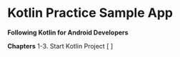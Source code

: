 # Kotlin Practice Sample App

**Following Kotlin for Android Developers**

**Chapters**
1-3. Start Kotlin Project [ ]
